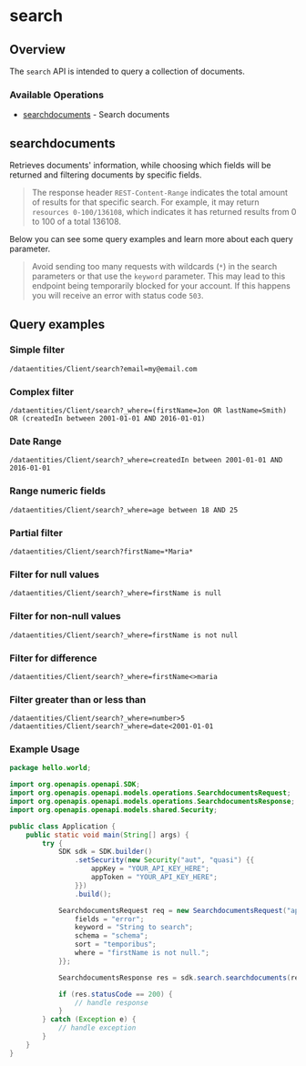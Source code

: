 # search

## Overview

The ```search``` API is intended to query a collection of documents.  

### Available Operations

* [searchdocuments](#searchdocuments) - Search documents

## searchdocuments

Retrieves documents' information, while choosing which fields will be returned and filtering documents by specific fields.

> The response header `REST-Content-Range` indicates the total amount of results for that specific search. For example, it may return `resources 0-100/136108`, which indicates it has returned results from 0 to 100 of a total 136108.

Below you can see some query examples and learn more about each query parameter.

> Avoid sending too many requests with wildcards (`*`) in the search parameters or that use the `keyword` parameter. This may lead to this endpoint being temporarily blocked for your account. If this happens you will receive an error with status code `503`.

## Query examples

### Simple filter

```
/dataentities/Client/search?email=my@email.com
```

### Complex filter

```
/dataentities/Client/search?_where=(firstName=Jon OR lastName=Smith) OR (createdIn between 2001-01-01 AND 2016-01-01)
```

### Date Range

```
/dataentities/Client/search?_where=createdIn between 2001-01-01 AND 2016-01-01
```

### Range numeric fields

```
/dataentities/Client/search?_where=age between 18 AND 25
```

### Partial filter

```
/dataentities/Client/search?firstName=*Maria*
```

### Filter for null values

```
/dataentities/Client/search?_where=firstName is null
```

### Filter for non-null values

```
/dataentities/Client/search?_where=firstName is not null
```

### Filter for difference
```
/dataentities/Client/search?_where=firstName<>maria
```

### Filter greater than or less than
```
/dataentities/Client/search?_where=number>5
/dataentities/Client/search?_where=date<2001-01-01
```

### Example Usage

```java
package hello.world;

import org.openapis.openapi.SDK;
import org.openapis.openapi.models.operations.SearchdocumentsRequest;
import org.openapis.openapi.models.operations.SearchdocumentsResponse;
import org.openapis.openapi.models.shared.Security;

public class Application {
    public static void main(String[] args) {
        try {
            SDK sdk = SDK.builder()
                .setSecurity(new Security("aut", "quasi") {{
                    appKey = "YOUR_API_KEY_HERE";
                    appToken = "YOUR_API_KEY_HERE";
                }})
                .build();

            SearchdocumentsRequest req = new SearchdocumentsRequest("application/json", "application/json", "resources=0-10", "Client") {{
                fields = "error";
                keyword = "String to search";
                schema = "schema";
                sort = "temporibus";
                where = "firstName is not null.";
            }};            

            SearchdocumentsResponse res = sdk.search.searchdocuments(req);

            if (res.statusCode == 200) {
                // handle response
            }
        } catch (Exception e) {
            // handle exception
        }
    }
}
```
